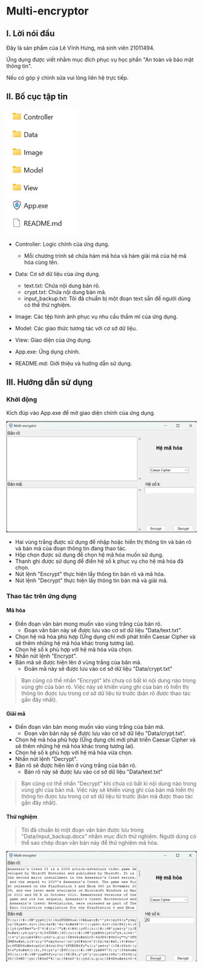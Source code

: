 # Multi-encryptor

## I. Lời nói đầu

Đây là sản phẩm của Lê Vĩnh Hưng, mã sinh viên 21011494.

Ứng dụng được viết nhằm mục đích phục vụ học phần "An toàn và bảo mật thông tin".

Nếu có góp ý chỉnh sửa vui lòng liên hệ trực tiếp.

## II. Bố cục tập tin

![img.png](Image/img.png)

- Controller: Logic chính của ứng dụng.

    - Mỗi chương trình sẽ chứa hàm mã hóa và hàm giải mã của hệ mã hóa cùng tên.
 
- Data: Cơ sở dữ liệu của ứng dụng.

    - text.txt: Chứa nội dung bản rõ.
    - crypt.txt: Chứa nội dung bản mã.
    - input_backup.txt: Tôi đã chuẩn bị một đoạn text sẵn để người dùng có thể thử nghiệm.

- Image: Các tệp hình ảnh phục vụ nhu cầu thẩm mĩ của ứng dụng.

- Model: Các giao thức tương tác với cơ sở dữ liệu.

- View: Giao diện của ứng dụng.

- App.exe: Ứng dụng chính.

- README.md: Giới thiệu và hướng dẫn sử dụng.

## III. Hướng dẫn sử dụng

### Khởi động

Kích đúp vào App.exe để mở giao diện chính của ứng dụng.

![img_1.png](Image/img_1.png)

- Hai vùng trắng được sử dụng để nhập hoặc hiển thị thông tin và bản rõ và bản mã của đoạn thông tin đang thao tác.
- Hộp chọn được sử dụng để chọn hệ mã hóa muốn sử dụng.
- Thanh ghi được sử dụng để điền hệ số k phục vụ cho hệ mã hóa đã chọn.
- Nút lệnh "Encrypt" thực hiện lấy thông tin bản rõ và mã hóa.
- Nút lệnh "Decrypt" thực hiện lấy thông tin bản mã và giải mã.

### Thao tác trên ứng dụng

#### Mã hóa

- Điền đoạn văn bản mong muốn vào vùng trắng của bản rõ.
  - Đoạn văn bản này sẽ được lưu vào cơ sở dữ liệu "Data/text.txt".
- Chọn hệ mã hóa phù hợp (Ứng dụng chỉ mới phát triển Caesar Cipher và sẽ thêm
những hệ mã hóa khác trong tương lai).
- Chọn hệ số k phù hợp với hệ mã hóa vừa chọn.
- Nhấn nút lệnh "Encrypt".
- Bản mã sẽ được hiện lên ở vùng trắng của bãn mã.
  - Đoãn mã này sẽ được lưu vào cơ sở dữ liệu "Data/crypt.txt"

> Bạn cũng có thể nhấn "Encrypt" khi chưa có bất kì nội dung nào trong vùng ghi của bản rõ. 
> Việc này sẽ khiến vùng ghi của bản rõ hiển thị thông tin được lưu trong cơ sở dữ liệu từ trước (bản rõ được thao tác gần đây nhất).

#### Giải mã

- Điền đoạn văn bản mong muốn vào vùng trắng của bản mã.
  - Đoạn văn bản này sẽ được lưu vào cơ sở dữ liệu "Data/crypt.txt".
- Chọn hệ mã hóa phù hợp (Ứng dụng chỉ mới phát triển Caesar Cipher và sẽ thêm
  những hệ mã hóa khác trong tương lai).
- Chọn hệ số k phù hợp với hệ mã hóa vừa chọn.
- Nhấn nút lệnh "Decrypt".
- Bản rõ sẽ được hiện lên ở vùng trắng của bãn rõ.
  - Bản rõ này sẽ được lưu vào cơ sở dữ liệu "Data/text.txt"

> Bạn cũng có thể nhấn "Decrypt" khi chưa có bất kì nội dung nào trong vùng ghi của bản mã.
> Việc này sẽ khiến vùng ghi của bản mã hiển thị thông tin được lưu trong cơ sở dữ liệu từ trước (bản mã được thao tác gần đây nhất).

#### Thử nghiệm

> Tôi đã chuẩn bị một đoạn văn bản được lưu trong "Data/input_backup.docx" nhằm mục đích thử nghiệm.
> Người dùng có thể sao chép đoạn văn bản này để thử nghiệm mã hóa.

![img_2.png](Image/img_2.png)
